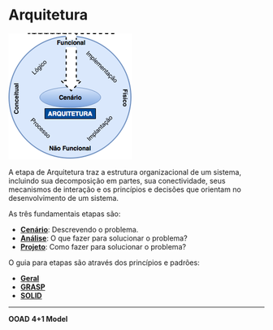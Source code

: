 # Arquitetura

![](/images/arquitetura.png)

A etapa de Arquitetura traz a estrutura organizacional de um sistema, incluindo sua decomposição em partes, sua conectividade, seus mecanismos de interação e os princípios e decisões que orientam no desenvolvimento de um sistema.

As três fundamentais etapas são:

* [**Cenário**](/arquitetura/cenario.md): Descrevendo o problema.
* [**Análise**](/arquitetura/analise.md): O que fazer para solucionar o problema? 
* [**Projeto**](/arquitetura/projeto.md): Como fazer para solucionar o problema? 

O guia para etapas são através dos princípios e padrões:

* **[Geral](/arquitetura/principios-padroes.md)**
* **[GRASP](/arquitetura/grasp.md)**
* **[SOLID](/arquitetura/solid.md)**

---

**OOAD**
**4+1 Model**

